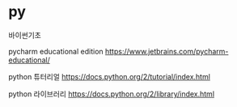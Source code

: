 py
==

바이썬기초


pycharm educational edition
https://www.jetbrains.com/pycharm-educational/

python 튜터리얼
https://docs.python.org/2/tutorial/index.html

python 라이브러리
https://docs.python.org/2/library/index.html

